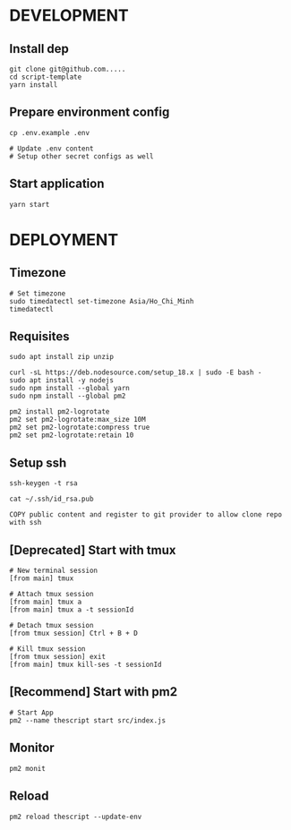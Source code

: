 # DEVELOPMENT

## Install dep

```
git clone git@github.com.....
cd script-template
yarn install
```

## Prepare environment config

```
cp .env.example .env

# Update .env content
# Setup other secret configs as well
```

## Start application

```
yarn start
```


# DEPLOYMENT

## Timezone

```
# Set timezone
sudo timedatectl set-timezone Asia/Ho_Chi_Minh
timedatectl
```

## Requisites

```
sudo apt install zip unzip

curl -sL https://deb.nodesource.com/setup_18.x | sudo -E bash -
sudo apt install -y nodejs
sudo npm install --global yarn
sudo npm install --global pm2

pm2 install pm2-logrotate
pm2 set pm2-logrotate:max_size 10M
pm2 set pm2-logrotate:compress true
pm2 set pm2-logrotate:retain 10
```

## Setup ssh

```
ssh-keygen -t rsa

cat ~/.ssh/id_rsa.pub

COPY public content and register to git provider to allow clone repo with ssh
```

## [Deprecated] Start with tmux

```
# New terminal session
[from main] tmux

# Attach tmux session
[from main] tmux a
[from main] tmux a -t sessionId

# Detach tmux session
[from tmux session] Ctrl + B + D

# Kill tmux session
[from tmux session] exit
[from main] tmux kill-ses -t sessionId
```

## [Recommend] Start with pm2

```
# Start App
pm2 --name thescript start src/index.js
```

## Monitor

```
pm2 monit
```

## Reload

```
pm2 reload thescript --update-env
```
